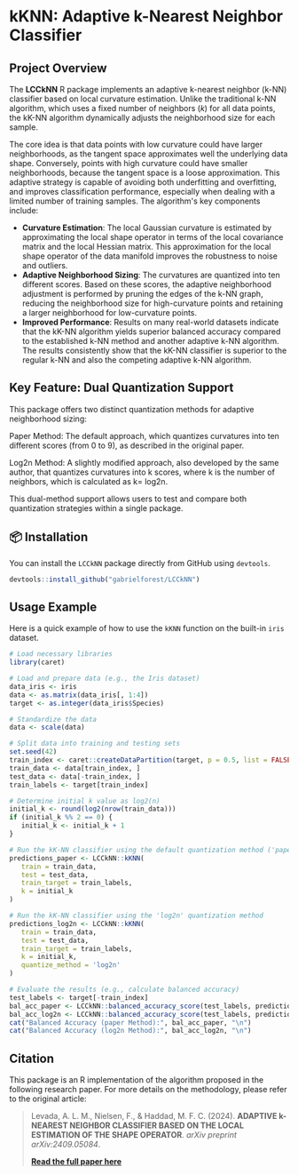 # kKNN: Adaptive k-Nearest Neighbor Classifier

## Project Overview

The **LCCkNN** R package implements an adaptive k-nearest neighbor (k-NN) classifier based on local curvature estimation. Unlike the traditional k-NN algorithm, which uses a fixed number of neighbors ($k$) for all data points, the kK-NN algorithm dynamically adjusts the neighborhood size for each sample.

The core idea is that data points with low curvature could have larger neighborhoods, as the tangent space approximates well the underlying data shape. Conversely, points with high curvature could have smaller neighborhoods, because the tangent space is a loose approximation. This adaptive strategy is capable of avoiding both underfitting and overfitting, and improves classification performance, especially when dealing with a limited number of training samples. 
The algorithm's key components include:

  * **Curvature Estimation**: The local Gaussian curvature is estimated by approximating the local shape operator in terms of the local covariance matrix and the local Hessian matrix. This approximation for the local shape operator of the data manifold improves the robustness to noise and outliers.
  * **Adaptive Neighborhood Sizing**: The curvatures are quantized into ten different scores. Based on these scores, the adaptive neighborhood adjustment is performed by pruning the edges of the k-NN graph, reducing the neighborhood size for high-curvature points and retaining a larger neighborhood for low-curvature points.
  * **Improved Performance**: Results on many real-world datasets indicate that the kK-NN algorithm yields superior balanced accuracy compared to the established k-NN method and another adaptive k-NN algorithm. The results consistently show that the kK-NN classifier is superior to the regular k-NN and also the competing adaptive k-NN algorithm.


## Key Feature: Dual Quantization Support
This package offers two distinct quantization methods for adaptive neighborhood sizing:


Paper Method: The default approach, which quantizes curvatures into ten different scores (from 0 to 9), as described in the original paper.

Log2n Method: A slightly modified approach, also developed by the same author, that quantizes curvatures into k scores, where k is the number of neighbors, which is calculated as k=
log2n.

This dual-method support allows users to test and compare both quantization strategies within a single package.

## 📦 Installation

You can install the `LCCkNN` package directly from GitHub using `devtools`.

```r
devtools::install_github("gabrielforest/LCCkNN")
```

## Usage Example

Here is a quick example of how to use the `kKNN` function on the built-in `iris` dataset.

```r
# Load necessary libraries
library(caret)

# Load and prepare data (e.g., the Iris dataset)
data_iris <- iris
data <- as.matrix(data_iris[, 1:4])
target <- as.integer(data_iris$Species)

# Standardize the data
data <- scale(data)

# Split data into training and testing sets
set.seed(42)
train_index <- caret::createDataPartition(target, p = 0.5, list = FALSE)
train_data <- data[train_index, ]
test_data <- data[-train_index, ]
train_labels <- target[train_index]

# Determine initial k value as log2(n)
initial_k <- round(log2(nrow(train_data)))
if (initial_k %% 2 == 0) {
   initial_k <- initial_k + 1
}

# Run the kK-NN classifier using the default quantization method ('paper')
predictions_paper <- LCCkNN::kKNN(
   train = train_data,
   test = test_data,
   train_target = train_labels,
   k = initial_k
)

# Run the kK-NN classifier using the 'log2n' quantization method
predictions_log2n <- LCCkNN::kKNN(
   train = train_data,
   test = test_data,
   train_target = train_labels,
   k = initial_k,
   quantize_method = 'log2n'
)

# Evaluate the results (e.g., calculate balanced accuracy)
test_labels <- target[-train_index]
bal_acc_paper <- LCCkNN::balanced_accuracy_score(test_labels, predictions_paper)
bal_acc_log2n <- LCCkNN::balanced_accuracy_score(test_labels, predictions_log2n)
cat("Balanced Accuracy (paper Method):", bal_acc_paper, "\n")
cat("Balanced Accuracy (log2n Method):", bal_acc_log2n, "\n")
```

## Citation

This package is an R implementation of the algorithm proposed in the following research paper. For more details on the methodology, please refer to the original article:

> Levada, A. L. M., Nielsen, F., & Haddad, M. F. C. (2024). **ADAPTIVE k-NEAREST NEIGHBOR CLASSIFIER BASED ON THE LOCAL ESTIMATION OF THE SHAPE OPERATOR**. *arXiv preprint arXiv:2409.05084*.
>
> **[Read the full paper here](https://arxiv.org/pdf/2409.05084)**
